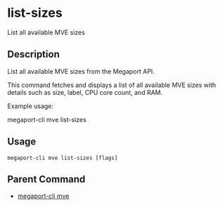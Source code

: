 # list-sizes

List all available MVE sizes

## Description

List all available MVE sizes from the Megaport API.

This command fetches and displays a list of all available MVE sizes with details such as
size, label, CPU core count, and RAM.

Example usage:

  megaport-cli mve list-sizes



## Usage

```
megaport-cli mve list-sizes [flags]
```



## Parent Command

* [megaport-cli mve](mve.md)







